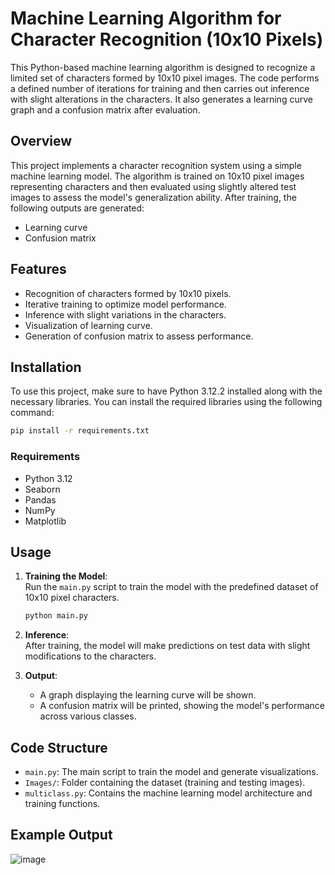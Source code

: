 # Machine Learning Algorithm for Character Recognition (10x10 Pixels)

This Python-based machine learning algorithm is designed to recognize a limited set of characters formed by 10x10 pixel images. The code performs a defined number of iterations for training and then carries out inference with slight alterations in the characters. It also generates a learning curve graph and a confusion matrix after evaluation.

## Overview

This project implements a character recognition system using a simple machine learning model. The algorithm is trained on 10x10 pixel images representing characters and then evaluated using slightly altered test images to assess the model's generalization ability. After training, the following outputs are generated:
- Learning curve
- Confusion matrix

## Features
- Recognition of characters formed by 10x10 pixels.
- Iterative training to optimize model performance.
- Inference with slight variations in the characters.
- Visualization of learning curve.
- Generation of confusion matrix to assess performance.

## Installation

To use this project, make sure to have Python 3.12.2 installed along with the necessary libraries. You can install the required libraries using the following command:

```bash
pip install -r requirements.txt
```

### Requirements
- Python 3.12
- Seaborn
- Pandas
- NumPy
- Matplotlib

## Usage

1. **Training the Model**:  
   Run the `main.py` script to train the model with the predefined dataset of 10x10 pixel characters.

   ```bash
   python main.py
   ```

2. **Inference**:  
   After training, the model will make predictions on test data with slight modifications to the characters.

3. **Output**:  
   - A graph displaying the learning curve will be shown.
   - A confusion matrix will be printed, showing the model's performance across various classes.

## Code Structure

- `main.py`: The main script to train the model and generate visualizations.
- `Images/`: Folder containing the dataset (training and testing images).
- `multiclass.py`: Contains the machine learning model architecture and training functions.

## Example Output

![image](https://github.com/user-attachments/assets/a5738769-d99d-4c3c-a5b9-220da5689268)
